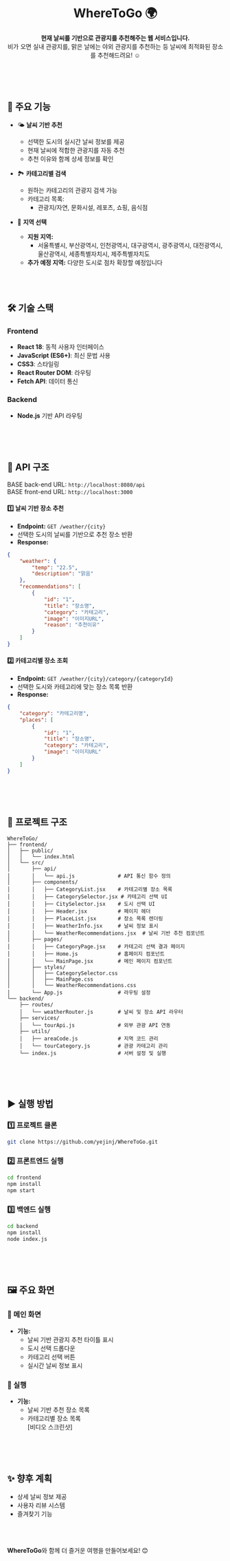 <div align="center">

# WhereToGo 🌍
**현재 날씨를 기반으로 관광지를 추천해주는 웹 서비스입니다.**  
비가 오면 실내 관광지를, 맑은 날에는 야외 관광지를 추천하는 등 날씨에 최적화된 장소를 추천해드려요! ☺️  

</div>

<br><br><br>
## 🚀 주요 기능  

- 🌤️ **날씨 기반 추천**
  - 선택한 도시의 실시간 날씨 정보를 제공  
  - 현재 날씨에 적합한 관광지를 자동 추천  
  - 추천 이유와 함께 상세 정보를 확인

- 🏞️ **카테고리별 검색**
  - 원하는 카테고리의 관광지 검색 가능  
  - 카테고리 목록:
    - 관광지/자연, 문화시설, 레포츠, 쇼핑, 음식점  

- 📍 **지역 선택**
  - **지원 지역:**  
    - 서울특별시, 부산광역시, 인천광역시, 대구광역시, 광주광역시, 대전광역시, 울산광역시, 세종특별자치시, 제주특별자치도  
  - **추가 예정 지역:** 다양한 도시로 점차 확장할 예정입니다    
<br><br><br>
## 🛠️ 기술 스택  

### Frontend  
- **React 18**: 동적 사용자 인터페이스  
- **JavaScript (ES6+)**: 최신 문법 사용  
- **CSS3**: 스타일링  
- **React Router DOM**: 라우팅  
- **Fetch API**: 데이터 통신  

### Backend  
- **Node.js** 기반 API 라우팅
  
  <br><br><br>
## 📡 API 구조  

BASE back-end URL: `http://localhost:8080/api`     
BASE front-end URL: `http://localhost:3000`

#### 1️⃣ 날씨 기반 장소 추천  
- **Endpoint:** `GET /weather/{city}`  
- 선택한 도시의 날씨를 기반으로 추천 장소 반환  
- **Response:**
```json
{
    "weather": {
        "temp": "22.5",
        "description": "맑음"
    },
    "recommendations": [
        {
            "id": "1",
            "title": "장소명",
            "category": "카테고리",
            "image": "이미지URL",
            "reason": "추천이유"
        }
    ]
}
```

#### 2️⃣ 카테고리별 장소 조회  
- **Endpoint:** `GET /weather/{city}/category/{categoryId}`  
- 선택한 도시와 카테고리에 맞는 장소 목록 반환  
- **Response:**
```json
{
    "category": "카테고리명",
    "places": [
        {
            "id": "1",
            "title": "장소명",
            "category": "카테고리",
            "image": "이미지URL"
        }
    ]
}
```

<br><br><br>
## 📂 프로젝트 구조  

```
WhereToGo/
├── frontend/
│   ├── public/
│   │   └── index.html
│   └── src/
│       ├── api/
│       │   └── api.js              # API 통신 함수 정의
│       ├── components/
│       │   ├── CategoryList.jsx    # 카테고리별 장소 목록
│       │   ├── CategorySelector.jsx # 카테고리 선택 UI
│       │   ├── CitySelector.jsx    # 도시 선택 UI
│       │   ├── Header.jsx          # 페이지 헤더
│       │   ├── PlaceList.jsx       # 장소 목록 렌더링
│       │   ├── WeatherInfo.jsx     # 날씨 정보 표시
│       │   └── WeatherRecommendations.jsx  # 날씨 기반 추천 컴포넌트
│       ├── pages/
│       │   ├── CategoryPage.jsx    # 카테고리 선택 결과 페이지
│       │   ├── Home.js             # 홈페이지 컴포넌트
│       │   └── MainPage.jsx        # 메인 페이지 컴포넌트
│       ├── styles/
│       │   ├── CategorySelector.css
│       │   ├── MainPage.css
│       │   └── WeatherRecommendations.css
│       └── App.js                  # 라우팅 설정
└── backend/
    ├── routes/
    │   └── weatherRouter.js        # 날씨 및 장소 API 라우터
    ├── services/
    │   └── tourApi.js              # 외부 관광 API 연동
    ├── utils/
    │   ├── areaCode.js             # 지역 코드 관리
    │   └── tourCategory.js         # 관광 카테고리 관리
    └── index.js                    # 서버 설정 및 실행
```


<br><br><br>
## ▶️ 실행 방법  

### 1️⃣ 프로젝트 클론  
```bash
git clone https://github.com/yejinj/WhereToGo.git
```

### 2️⃣ 프론트엔드 실행  
```bash
cd frontend
npm install
npm start
```

### 3️⃣ 백엔드 실행  
```bash
cd backend
npm install
node index.js
```

<br><br><br>
## 🖼️ 주요 화면  

### 📌 메인 화면  
- **기능:**  
  - 날씨 기반 관광지 추천 타이틀 표시  
  - 도시 선택 드롭다운  
  - 카테고리 선택 버튼  
  - 실시간 날씨 정보 표시
    
### 📌 실행  
- **기능:**  
  - 날씨 기반 추천 장소 목록  
  - 카테고리별 장소 목록  
[비디오 스크린샷]   

<br><br><br>
## ✨ 향후 계획  
- 상세 날씨 정보 제공  
- 사용자 리뷰 시스템  
- 즐겨찾기 기능  

<br><br><br>
**WhereToGo**와 함께 더 즐거운 여행을 만들어보세요! 😊  
